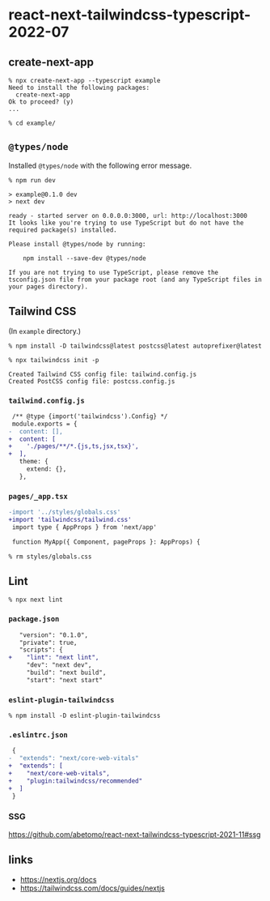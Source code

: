 # react-next-tailwindcss-typescript-2022-07

## create-next-app

```
% npx create-next-app --typescript example
Need to install the following packages:
  create-next-app
Ok to proceed? (y)
...
```

```
% cd example/
```

## `@types/node`

Installed `@types/node` with the following error message.

```
% npm run dev

> example@0.1.0 dev
> next dev

ready - started server on 0.0.0.0:3000, url: http://localhost:3000
It looks like you're trying to use TypeScript but do not have the required package(s) installed.

Please install @types/node by running:

	npm install --save-dev @types/node

If you are not trying to use TypeScript, please remove the tsconfig.json file from your package root (and any TypeScript files in your pages directory).
```

## Tailwind CSS

(In `example` directory.)

```
% npm install -D tailwindcss@latest postcss@latest autoprefixer@latest
```

```
% npx tailwindcss init -p

Created Tailwind CSS config file: tailwind.config.js
Created PostCSS config file: postcss.config.js
```

### `tailwind.config.js`

```diff
 /** @type {import('tailwindcss').Config} */
 module.exports = {
-  content: [],
+  content: [
+    './pages/**/*.{js,ts,jsx,tsx}',
+  ],
   theme: {
     extend: {},
   },
```

### `pages/_app.tsx`

```diff
-import '../styles/globals.css'
+import 'tailwindcss/tailwind.css'
 import type { AppProps } from 'next/app'

 function MyApp({ Component, pageProps }: AppProps) {
```

```
% rm styles/globals.css
```

## Lint

```
% npx next lint
```

### `package.json`

```diff
   "version": "0.1.0",
   "private": true,
   "scripts": {
+    "lint": "next lint",
     "dev": "next dev",
     "build": "next build",
     "start": "next start"
```

### `eslint-plugin-tailwindcss`

```
% npm install -D eslint-plugin-tailwindcss
```

### `.eslintrc.json`

```diff
 {
-  "extends": "next/core-web-vitals"
+  "extends": [
+    "next/core-web-vitals",
+    "plugin:tailwindcss/recommended"
+  ]
 }
```

### SSG

https://github.com/abetomo/react-next-tailwindcss-typescript-2021-11#ssg

## links

* https://nextjs.org/docs
* https://tailwindcss.com/docs/guides/nextjs
